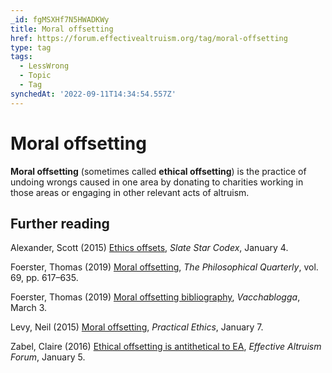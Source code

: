 ```yaml
---
_id: fgMSXHf7N5HWADKWy
title: Moral offsetting
href: https://forum.effectivealtruism.org/tag/moral-offsetting
type: tag
tags:
  - LessWrong
  - Topic
  - Tag
synchedAt: '2022-09-11T14:34:54.557Z'
---
```

# Moral offsetting

**Moral offsetting** (sometimes called **ethical offsetting**) is the practice of undoing wrongs caused in one area by donating to charities working in those areas or engaging in other relevant acts of altruism.

Further reading
---------------

Alexander, Scott (2015) [Ethics offsets](https://slatestarcodex.com/2015/01/04/ethics-offsets/), *Slate Star Codex*, January 4.

Foerster, Thomas (2019) [Moral offsetting](http://doi.org/10.1093/pq/pqy068), *The Philosophical Quarterly*, vol. 69, pp. 617–635.

Foerster, Thomas (2019) [Moral offsetting bibliography](https://vaccha.com/moral-offsetting/), *Vacchablogga*, March 3.

Levy, Neil (2015) [Moral offsetting](http://doi.org/10.5840/enviroethics19824322), *Practical Ethics*, January 7.

Zabel, Claire (2016) [Ethical offsetting is antithetical to EA](https://forum.effectivealtruism.org/posts/Yix7BzSQLJ9TYaodG/ethical-offsetting-is-antithetical-to-ea), *Effective Altruism Forum*, January 5.